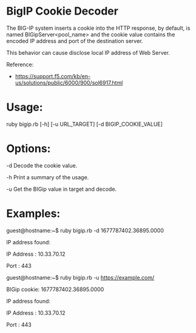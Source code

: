 # BigIP Cookie Decoder

The BIG-IP system inserts a cookie into the HTTP response, by default, is named BIGipServer<pool_name> and the cookie value contains the encoded IP address and port of the destination server.

This behavior can cause disclose local IP address of Web Server.

Reference:

* https://support.f5.com/kb/en-us/solutions/public/6000/900/sol6917.html

# Usage:

ruby bigip.rb [\-h] [\-u URL_TARGET] [\-d BIGIP_COOKIE_VALUE]

# Options:

\-d    Decode the cookie value.

\-h    Print a summary of the usage.

\-u    Get the BIGip value in target and decode.

# Examples:

guest@hostname:~$ ruby bigip.rb -d 1677787402.36895.0000

IP address found:

IP Address : 10.33.70.12

Port       : 443

guest@hostname:~$ ruby bigip.rb -u https://example.com/

BIGip cookie: 1677787402.36895.0000

IP address found:

IP Address : 10.33.70.12

Port       : 443
